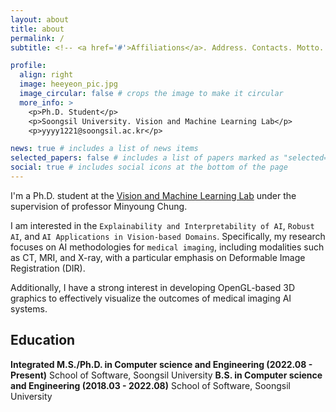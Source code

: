 ```yaml
---
layout: about
title: about
permalink: /
subtitle: <!-- <a href='#'>Affiliations</a>. Address. Contacts. Motto. Etc. -->

profile:
  align: right
  image: heeyeon_pic.jpg
  image_circular: false # crops the image to make it circular
  more_info: >
    <p>Ph.D. Student</p>
    <p>Soongsil University. Vision and Machine Learning Lab</p>
    <p>yyyy1221@soongsil.ac.kr</p>

news: true # includes a list of news items
selected_papers: false # includes a list of papers marked as "selected={true}"
social: true # includes social icons at the bottom of the page
---
```

I'm a Ph.D. student at the [Vision and Machine Learning Lab](https://sites.google.com/view/vmllab) under the supervision of professor Minyoung Chung.

I am interested in the `Explainability and Interpretability of AI`, `Robust AI`, and `AI Applications in Vision-based Domains`. Specifically, my research focuses on AI methodologies for `medical imaging`, including modalities such as CT, MRI, and X-ray, with a particular emphasis on Deformable Image Registration (DIR). 

Additionally, I have a strong interest in developing OpenGL-based 3D graphics to effectively visualize the outcomes of medical imaging AI systems.


## Education
**Integrated M.S./Ph.D. in Computer science and Engineering (2022.08 - Present)**
School of Software, Soongsil University
**B.S. in Computer science and Engineering (2018.03 - 2022.08)**
School of Software, Soongsil University

<!--
Write your biography here. Tell the world about yourself. Link to your favorite [subreddit](http://reddit.com). You can put a picture in, too. The code is already in, just name your picture `prof_pic.jpg` and put it in the `img/` folder.

Put your address / P.O. box / other info right below your picture. You can also disable any of these elements by editing `profile` property of the YAML header of your `_pages/about.md`. Edit `_bibliography/papers.bib` and Jekyll will render your [publications page](/al-folio/publications/) automatically.

Link to your social media connections, too. This theme is set up to use [Font Awesome icons](https://fontawesome.com/) and [Academicons](https://jpswalsh.github.io/academicons/), like the ones below. Add your Facebook, Twitter, LinkedIn, Google Scholar, or just disable all of them.
-->
